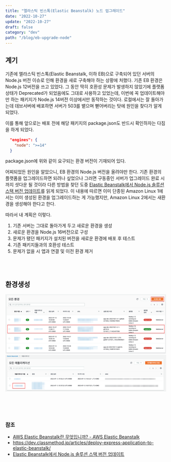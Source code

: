 ```yaml
---
title: "엘라스틱 빈스톡(Elastic Beanstalk) 노드 업그레이드"
date: "2022-10-27"
update: "2022-10-27"
draft: false
category: "dev"
path: "/blog/eb-upgrade-node"
---
```


## 계기

기존에 엘라스틱 빈스톡(Elastic Beanstalk, 이하 EB)으로 구축되어 있던 서버의 Node.js 버전 이슈로 인해 환경을 새로 구축해야 하는 상황에 처했다.
기존 EB 환경은 Node.js 12버전을 쓰고 있었다. 그 동안 딱히 호환성 문제가 발생하지 않았기에 플랫폼 상태가 Deprecated가 되었음에도 그대로 사용하고 있었는데, 이번에 꼭 업데이트해야만 하는 패키지가 Node.js 14버전 이상에서만 동작하는 것이다. 로컬에서는 잘 돌아가는데 데브서버에 배포하면 서버가 503를 뱉으며 뻗어버리는 탓에 원인을 찾다가 알게 되었다.

이를 통해 앞으로는 배포 전에 해당 패키지의 package.json도 반드시 확인하자는 다짐을 하게 되었다.

```json
  "engines": {
    "node": ">=14"
  }
```

package.json에 위와 같이 요구되는 환경 버전이 기재되어 있다.

어찌되었든 원인을 알았으니, EB 환경의 Node.js 버전을 올려야만 한다. 기존 환경의 플랫폼을 업그레이드하면 되려나 싶었으나 그러면 구동중인 서버가 업그레이드 완료 시까지 셧다운 될 것이라 다른 방법을 찾던 도중
[Elastic Beanstalk에서 Node.js 솔루션 스택 버전 업데이트](https://aws.amazon.com/ko/premiumsupport/knowledge-center/elastic-beanstalk-nodejs-new-version/)를 읽게 되었다. 이 내용에 따르면 이미 단종된 Amazon Linux 1에서는 이미 생성된 환경을 업그레이드하는 게 가능했지만, Amazon Linux 2에서는 새환경을 생성해야 한다고 한다.

따라서 내 계획은 이렇다.

1. 기존 서버는 그대로 돌아가게 두고 새로운 환경을 생성
2. 새로운 환경을 Node.js 16버전으로 구성
3. 문제가 됐던 패키지가 설치된 버전을 새로운 환경에 배포 후 테스트
4. 기존 패키지들과의 호환성 테스트
5. 문제가 없을 시 앱과 연결 및 이전 환경 제거

<br /><br />

## 환경생성

![엘라스틱빈스톡 환경생성 1](https://raw.githubusercontent.com/intzzzero/amebalab/master/src/images/eb-01.png)
![엘라스틱빈스톡 환경생성 2](https://raw.githubusercontent.com/intzzzero/amebalab/master/src/images/eb-02.png)

<br /><br /><br />

### 참조

- [AWS Elastic Beanstalk란 무엇입니까? - AWS Elastic Beanstalk](https://docs.aws.amazon.com/ko_kr/elasticbeanstalk/latest/dg/Welcome.html)
- https://dev.classmethod.jp/articles/deploy-express-application-to-elastic-beanstalk/
- [Elastic Beanstalk에서 Node.js 솔루션 스택 버전 업데이트](https://aws.amazon.com/ko/premiumsupport/knowledge-center/elastic-beanstalk-nodejs-new-version/)
